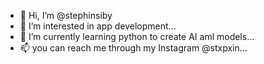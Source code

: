 - 👋 Hi, I’m @stephinsiby
- 👀 I’m interested in app development...
- 🌱 I’m currently learning python to create AI aml models...
- 📫 you can reach me through my Instagram @stxpxin...

<!---
stephinsiby/stephinsiby is a ✨ special ✨ repository because its `README.md` (this file) appears on your GitHub profile.
You can click the Preview link to take a look at your changes.
--->
